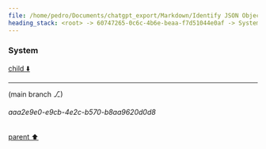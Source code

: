 ```yaml
---
file: /home/pedro/Documents/chatgpt_export/Markdown/Identify JSON Object Keys.md
heading_stack: <root> -> 60747265-0c6c-4b6e-beaa-f7d51044e0af -> System -> 63001cc6-1d28-4fbb-a549-efc65281f584 -> System
---
```

### System

[child ⬇️](#aaa2e9e0-e9cb-4e2c-b570-b8aa9620d0d8)

---

(main branch ⎇)
###### aaa2e9e0-e9cb-4e2c-b570-b8aa9620d0d8
[parent ⬆️](#63001cc6-1d28-4fbb-a549-efc65281f584)
